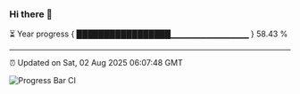 ### Hi there 👋

⏳ Year progress { █████████████████▁▁▁▁▁▁▁▁▁▁▁▁▁ } 58.43 %

---

⏰ Updated on Sat, 02 Aug 2025 06:07:48 GMT

![Progress Bar CI](https://github.com/liununu/liununu/workflows/Progress%20Bar%20CI/badge.svg)
